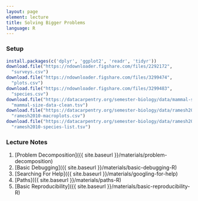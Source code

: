 ```yaml
---
layout: page
element: lecture
title: Solving Bigger Problems
language: R
---
```


### Setup

```r
install.packages(c('dplyr', 'ggplot2', 'readr', 'tidyr'))
download.file("https://ndownloader.figshare.com/files/2292172",
  "surveys.csv")
download.file("https://ndownloader.figshare.com/files/3299474",
  "plots.csv")
download.file("https://ndownloader.figshare.com/files/3299483",
  "species.csv")
download.file("https://datacarpentry.org/semester-biology/data/mammal-size-data-clean.tsv",
  "mammal-size-data-clean.tsv")
download.file("https://datacarpentry.org/semester-biology/data/ramesh2010-macroplots.csv",
  "ramesh2010-macroplots.csv")
download.file("https://datacarpentry.org/semester-biology/data/ramesh2010-species-list.tsv",
  "ramesh2010-species-list.tsv")
```

### Lecture Notes

1. [Problem Decomposition]({{ site.baseurl }}/materials/problem-decomposition)
2. [Basic Debugging]({{ site.baseurl }}/materials/basic-debugging-R)
3. [Searching For Help]({{ site.baseurl }}/materials/googling-for-help)
4. [Paths]({{ site.baseurl }}/materials/paths-R)
5. [Basic Reproducibility]({{ site.baseurl }}/materials/basic-reproducibility-R)
